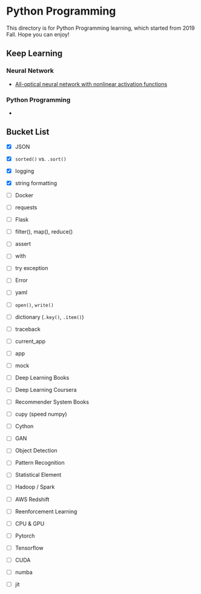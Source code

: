 # Python Programming
This directory is for Python Programming learning, which started from 2019 Fall. Hope you can enjoy! 

## Keep Learning
### Neural Network
- [All-optical neural network with nonlinear activation functions](https://www.osapublishing.org/DirectPDFAccess/DBCBC302-A6A8-2368-0588F11D87F265FF_417261/optica-6-9-1132.pdf?da=1&id=417261&seq=0&mobile=no)

### Python Programming 
- 

## Bucket List
- [X] JSON
- [X] `sorted()` vs. `.sort()`
- [X] logging
- [X] string formatting
- [ ] Docker
- [ ] requests 
- [ ] Flask
- [ ] filter(), map(), reduce()
- [ ] assert
- [ ] with
- [ ] try exception
- [ ] Error
- [ ] yaml
- [ ] `open()`, `write()`
- [ ] dictionary (`.key()`, `.item()`)
- [ ] traceback 
- [ ] current_app
- [ ] app
- [ ] mock
- [ ] Deep Learning Books
- [ ] Deep Learning Coursera
- [ ] Recommender System Books
- [ ] cupy (speed numpy)
- [ ] Cython 
- [ ] GAN
- [ ] Object Detection
- [ ] Pattern Recognition
- [ ] Statistical Element
- [ ] Hadoop / Spark 
- [ ] AWS Redshift
- [ ] Reenforcement Learning
- [ ] CPU & GPU
- [ ] Pytorch
- [ ] Tensorflow
- [ ] CUDA
- [ ] numba
- [ ] jit


